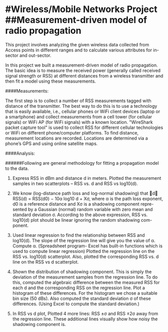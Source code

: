#Wireless/Mobile Networks Project
##Measurement-driven model of radio propagation 
================
This project involves analyzing the given wireless data collected from Access points in different ranges and to calculate various attributes for in-sector and out-sector.

In this project we built a measurement-driven model of radio propagation. The basic idea is to measure the received power (generally called received signal strength or RSS) at different distances from a wireless transmitter and then fit a model using these measurements.

####Measurements:

The first step is to collect a number of RSS measurements tagged with distance of the transmitter. The best way to do this is to use a technology that is easily available, i.e., cellular phones or WiFi client devices (laptop or a smartphone) and collect measurements from a cell tower (for cellular signals) or WiFi AP (for WiFi signals) with a known location. "WireShark packet capture tool" is used to collect RSS for different cellular technologies or WiFi on different phone/computer platforms. To find distance, measurement locations are recorded. Locations are determined via a phone’s GPS and using online satellite maps.

####Analysis:

######Following are general methodology for fitting a propagation model to the data.
1. Express RSS in dBm and distance d in meters. Plotted the measurement samples in two scatterplots –
RSS vs. d and RSS vs log10(d).

2. We know (log-distance path loss and log-normal shadowing) that
􏰀d􏰁 RSS(d) = RSS(d0) − 10α log10 d + Xσ, where α is the path loss exponent, d0 is a reference distance and Xσ is a shadowing component repre- sented by a Gaussian (normal) random variable with zero mean and standard deviation σ. According to the above expression, RSS vs. log10(d) plot should be linear ignoring the random shadowing com- ponent.

3. Used linear regression to find the relationship between RSS and log10(d). The slope of the regression line will give you the value of α. Compute α. (Spreadsheet program- Excel has built-in functions which is used to compute linear regression) Plotted the regression line on the RSS vs. log10(d) scatterplot. Also, plotted the corresponding RSS vs. d line on the RSS vs d scatterplot.

4. Shown the distribution of shadowing component. This is simply the deviation of the measurement samples from the regression line. To do this, computed the algebraic difference between the measured RSS for each d and the corresponding RSS on the regression line. Plot a histogram of these differences. For the histogram we chose a suitable bin size (50 dBs). Also computed the standard deviation σ of these differences. (Using Excel to compute the standard deviation.)

5. In RSS vs d plot, Plotted 4 more lines: RSS ±σ and RSS ±2σ away from the regression line. These additional lines visually show how noisy the shadowing component is.

